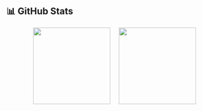 ## 📊 GitHub Stats

<div align="center" style="display: flex; justify-content: center;">
  <img src="https://github-readme-stats.vercel.app/api?username=allenzzeng&show_icons=true&theme=tokyonight&count_private=true" height="180" style="margin-right: 20px;"/>
  <img src="https://github-readme-streak-stats.herokuapp.com/?user=allenzzeng&theme=tokyonight" height="180"/>
</div>
